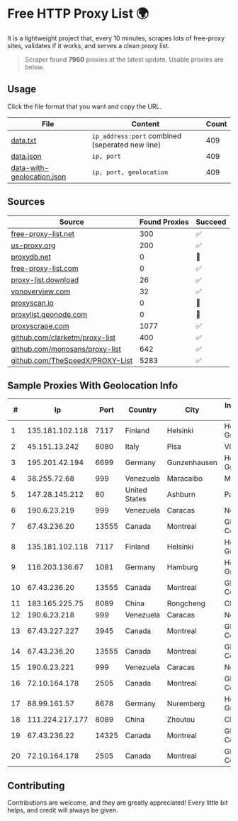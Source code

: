 
# Free HTTP Proxy List 🌍

It is a lightweight project that, every 10 minutes, scrapes lots of free-proxy sites, validates if it works, and serves a clean proxy list.


> Scraper found **7960** proxies at the latest update. Usable proxies are below.

## Usage

Click the file format that you want and copy the URL.


|File|Content|Count|
|----|-------|-----|
|[data.txt](https://raw.githubusercontent.com/themiralay/Proxy-List-World/master/data.txt)|`ip_address:port` combined (seperated new line)|409|
|[data.json](https://raw.githubusercontent.com/themiralay/Proxy-List-World/master/data.json)|`ip, port`|409|
|[data-with-geolocation.json](https://raw.githubusercontent.com/themiralay/Proxy-List-World/master/data-with-geolocation.json)|`ip, port, geolocation`|409|

## Sources

|Source|Found Proxies|Succeed|
|------|-------------|-------|
|[free-proxy-list.net](https://free-proxy-list.net)|300|✅|
|[us-proxy.org](https://www.us-proxy.org)|200|✅|
|[proxydb.net](http://proxydb.net)|0|🚫|
|[free-proxy-list.com](https://free-proxy-list.com/?page=&port=&type%5B%5D=http&type%5B%5D=https&up_time=0&search=Search)|0|✅|
|[proxy-list.download](https://www.proxy-list.download/HTTP)|26|✅|
|[vpnoverview.com](https://vpnoverview.com/privacy/anonymous-browsing/free-proxy-servers)|32|✅|
|[proxyscan.io](https://www.proxyscan.io)|0|🚫|
|[proxylist.geonode.com](https://proxylist.geonode.com/api/proxy-list?limit=300&page=1&sort_by=lastChecked&sort_type=desc&protocols=http,https)|0|🚫|
|[proxyscrape.com](https://api.proxyscrape.com/v2/?request=displayproxies&protocol=http&timeout=10000&country=all&ssl=all&anonymity=all)|1077|✅|
|[github.com/clarketm/proxy-list](https://raw.githubusercontent.com/clarketm/proxy-list/master/proxy-list-raw.txt)|400|✅|
|[github.com/monosans/proxy-list](https://raw.githubusercontent.com/monosans/proxy-list/main/proxies/http.txt)|642|✅|
|[github.com/TheSpeedX/PROXY-List](https://raw.githubusercontent.com/TheSpeedX/PROXY-List/master/http.txt)|5283|✅|


## Sample Proxies With Geolocation Info

|#|Ip|Port|Country|City|Internet Service Provider|
|-|--|----|-------|----|-------------------------|
|1|135.181.102.118|7117|Finland|Helsinki|Hetzner Online GmbH|
|2|45.151.13.242|8080|Italy|Pisa|Vianova spa|
|3|195.201.42.194|6699|Germany|Gunzenhausen|Hetzner Online GmbH|
|4|38.255.72.68|999|Venezuela|Maracaibo|Maxi Cable C.A|
|5|147.28.145.212|80|United States|Ashburn|Packet Host, Inc.|
|6|190.6.23.219|999|Venezuela|Caracas|Net Uno|
|7|67.43.236.20|13555|Canada|Montreal|GloboTech Communications|
|8|135.181.102.118|7117|Finland|Helsinki|Hetzner Online GmbH|
|9|116.203.136.67|1081|Germany|Hamburg|Hetzner Online GmbH|
|10|67.43.236.20|13555|Canada|Montreal|GloboTech Communications|
|11|183.165.225.75|8089|China|Rongcheng|Chinanet|
|12|190.6.23.218|999|Venezuela|Caracas|Net Uno|
|13|67.43.227.227|3945|Canada|Montreal|GloboTech Communications|
|14|67.43.236.20|13555|Canada|Montreal|GloboTech Communications|
|15|190.6.23.221|999|Venezuela|Caracas|Net Uno|
|16|72.10.164.178|2505|Canada|Montreal|GloboTech Communications|
|17|88.99.161.57|8678|Germany|Nuremberg|Hetzner Online GmbH|
|18|111.224.217.177|8089|China|Zhoutou|Chinanet|
|19|67.43.236.22|14325|Canada|Montreal|GloboTech Communications|
|20|72.10.164.178|2505|Canada|Montreal|GloboTech Communications|



## Contributing

Contributions are welcome, and they are greatly appreciated! Every
little bit helps, and credit will always be given.


